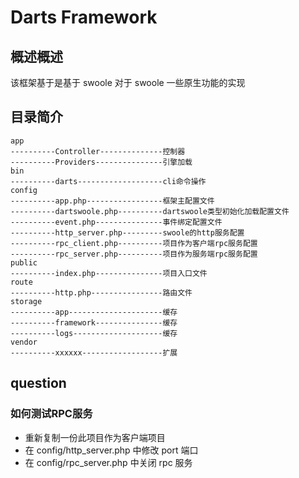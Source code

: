 # Darts Framework 

## 概述概述

该框架基于是基于 swoole 对于 swoole 一些原生功能的实现

## 目录简介

```
app  
----------Controller--------------控制器     
----------Providers---------------引擎加载    
bin  
----------darts-------------------cli命令操作  
config  
----------app.php-----------------框架主配置文件  
----------dartswoole.php----------dartswoole类型初始化加载配置文件  
----------event.php---------------事件绑定配置文件  
----------http_server.php---------swoole的http服务配置 
----------rpc_client.php----------项目作为客户端rpc服务配置
----------rpc_server.php----------项目作为服务端rpc服务配置
public  
----------index.php---------------项目入口文件  
route  
----------http.php----------------路由文件  
storage  
----------app---------------------缓存    
----------framework---------------缓存  
----------logs--------------------缓存    
vendor  
----------xxxxxx------------------扩展  
```

## question

### 如何测试RPC服务

- 重新复制一份此项目作为客户端项目
- 在 config/http_server.php 中修改 port 端口
- 在 config/rpc_server.php 中关闭 rpc 服务